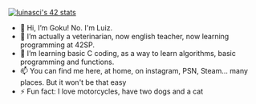 [![luinasci's 42 stats](https://badge.mediaplus.ma/darkblue/luinasci)](https://github.com/oakoudad/badge42)

- 👋 Hi, I’m Goku! No. I'm Luiz.
- 👀 I’m actually a veterinarian, now english teacher, now learning programming at 42SP.
- 🌱 I’m learning basic C coding, as a way to learn algorithms, basic programming and functions.
- 📫 You can find me here, at home, on instagram, PSN, Steam... many places. But it won't be that easy
- ⚡ Fun fact: I love motorcycles, have two dogs and a cat
